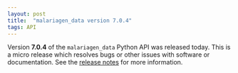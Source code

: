 ```yaml
---
layout: post
title:  "malariagen_data version 7.0.4"
tags: API
---
```


Version <strong>7.0.4</strong> of the `malariagen_data` Python API was
released today. This is a micro release which resolves bugs or other
issues with software or documentation. See the [release
notes](https://github.com/malariagen/malariagen-data-python/releases/tag/v7.0.4)
for more information.
